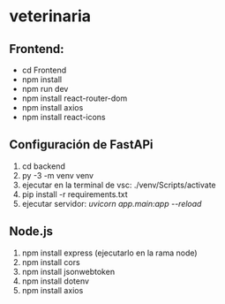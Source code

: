 # veterinaria

## Frontend:
  - cd Frontend
  - npm install
  - npm run dev
  - npm install react-router-dom
  - npm install axios
  - npm install react-icons




## Configuración de FastAPi
1. cd backend
2. py -3 -m venv venv
3. ejecutar en la terminal de vsc: ./venv/Scripts/activate
4. pip install -r requirements.txt
5. ejecutar servidor: *uvicorn app.main:app --reload*

## Node.js

1. npm install express (ejecutarlo en la rama node)
2. npm install cors
3. npm install jsonwebtoken
4. npm install dotenv
5. npm install axios

